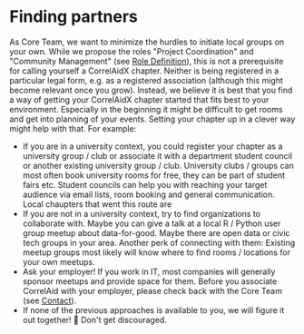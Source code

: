 # Finding partners

As Core Team, we want to minimize the hurdles to initiate local groups on your own. While we propose the roles "Project Coordination" and "Community Management" \(see [Role Definition](../role-definitions.md)\), this is not a prerequisite for calling yourself a CorrelAidX chapter. Neither is being registered in a particular legal form, e.g. as a registered association \(although this might become relevant once you grow\). Instead, we believe it is best that you find a way of getting your CorrelAidX chapter started that fits best to your environment. Especially in the beginning it might be difficult to get rooms and get into planning of your events. Setting your chapter up in a clever way might help with that. For example:

* If you are in a university context, you could register your chapter as a university group / club or associate it with a department student council or another existing university group / club. University clubs / groups can most often book university rooms for free, they can be part of student fairs etc. Student councils can help you with reaching your target audience via email lists, room booking and general communication. Local chaupters that went this route are 
* If you are not in a university context, try to find organizations to collaborate with. Maybe you can give a talk at a local R / Python user group meetup about data-for-good. Maybe there are open data or civic tech groups in your area. Another perk of connecting with them: Existing meetup groups most likely will know where to find rooms / locations for your own meetups. 
* Ask your employer! If you work in IT, most companies will generally sponsor meetups and provide space for them. Before you associate CorrelAid with your employer, please check back with the Core Team \(see [Contact](../contact.md)\). 
* If none of the previous approaches is available to you, we will figure it out together! 💪 Don't get discouraged.

## 

